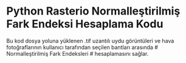 # Python Rasterio Normalleştirilmiş Fark Endeksi Hesaplama Kodu
 
Bu kod dosya yoluna yüklenen .tif uzantılı uydu görüntüleri ve hava fotoğraflarının kullanıcı tarafından seçilen bantları arasında # Normalleştirilmiş Fark Endeksleri # hesaplamasını sağlar.
